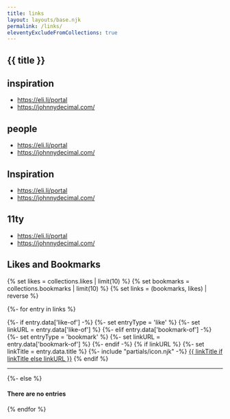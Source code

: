 ```yaml
---
title: links
layout: layouts/base.njk
permalink: /links/
eleventyExcludeFromCollections: true
---
```


<section class="page-wrapper">
	<h1>{{ title }}</h1>
	<div class="h-feed">

## inspiration
- https://eli.li/portal
- https://johnnydecimal.com/

## people
- https://eli.li/portal
- https://johnnydecimal.com/

## Inspiration
- https://eli.li/portal
- https://johnnydecimal.com/

## 11ty
- https://eli.li/portal
- https://johnnydecimal.com/

## Likes and Bookmarks

{% set likes = collections.likes | limit(10) %}
{% set bookmarks = collections.bookmarks | limit(10) %}
{% set links = (bookmarks, likes) | reverse %}

{%- for entry in links %}
<article class="h-entry">
	{%- if entry.data['like-of'] -%}
		{%- set entryType = 'like' %}
		{%- set linkURL = entry.data['like-of'] %}
	{%- elif entry.data['bookmark-of'] -%}
		{%- set entryType = 'bookmark' %}
		{%- set linkURL = entry.data['bookmark-of'] %}
	{%- endif -%}
	{% if linkURL %}
	{%- set linkTitle = entry.data.title %}
	{%- include "partials/icon.njk" -%}&nbsp;<a href="{{ linkURL }}" target="_blank">{{ linkTitle if linkTitle else linkURL }}</a>
	{% endif %}
	<hr />
</article>
{%- else %}
<h4>There are no entries</h4>
{% endfor %}
</div>
</section>